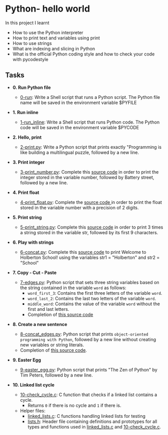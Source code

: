 # Python- hello world

In this project I learnt
- How to use the Python interpreter
- How to print text and variables using print
- How to use strings
- What are indexing and slicing in Python
- What is the official Python coding style and how to check your code with pycodestyle

## Tasks

- **0. Run Python file**
	- [0-run](0-run): Write a Shell script that runs a Python script. The Python file name will be saved in the environment variable $PYFILE

- **1. Run inline**
	- [1-run_inline](1-run_inline): Write a Shell script that runs Python code. The Python code will be saved in the environment variable $PYCODE

- **2. Hello, print**
	- [2-print.py](2-print.py): Write a Python script that prints exactly "Programming is like building a multilingual puzzle, followed by a new line.

- **3. Print integer**
 	- [3-print_number.py](3-print_number.py): Complete this [source code](https://github.com/holbertonschool/0x00.py) in order to print the integer stored in the variable number, followed by Battery street, followed by a new line.

- **4. Print float**
	- [4-print_float.py](4-print_float.py): Complete the [source code ](https://github.com/holbertonschool/0x00.py/blob/master/4-print_float.py)in order to print the float stored in the variable number with a precision of 2 digits.

- **5. Print string**
	- [5-print_string.py](5-print_string.py): Complete this [source code](https://github.com/holbertonschool/0x00.py/blob/master/5-print_string.py) in order to print 3 times a string stored in the variable str, followed by its first 9 characters.

- **6. Play with strings**
	- [6-concat.py](6-concat.py): Complete this [source code](https://github.com/holbertonschool/0x00.py/blob/master/6-concat.py) to print Welcome to Holberton School! using the variables str1 = "Holberton" and str2 = "School"

- **7. Copy - Cut - Paste**
	- [7-edges.py](./7-edges.py): Python script that sets three string variables based on the string contained in the variable `word` as follows:
		- `word_first_3`: Contains the first three letters of the variable `word`.
		- `word_last_2`: Contains the last two letters of the variable `word`.
		- `middle_word`: Contains the value of the variable `word` without the first and last letters.
		- Completion of [this source code](https://github.com/holbertonschool/0x00.py/blob/master/7-edges.py)
* **8. Create a new sentence**
	- [8-concat_edges.py](./8-concat_edges.py): Python script that prints `object-oriented programming with Python`, followed by a new line without creating new variables or string literals.
	- Completion of [this source code](https://github.com/holbertonschool/0x00.py/blob/master/8-concat_edges.py).
* **9. Easter Egg**
	- [9-easter_egg.py](./9-easter_egg.py): Python script that prints "The Zen of Python" by Tim Peters, followed by a new line.

* **10. Linked list cycle**
	- [10-check_cycle.c](./10-check_cycle.c): C function that checks if a linked list   contains a cycle.
		- Returns `0` if there is no cycle and `1` if there is.
	- Helper files:
		- [linked_lists.c](./linked_lists.c): C functions handling linked lists for testing
		- [lists.h](./lists.h): Header file containing definitions and prototypes for all types and functions used in [linked_lists.c](./linked_lists.c) and [10-check_cycle.c](./10-check_cycle.c).

